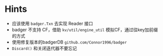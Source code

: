# Hints
- 应该使用 `badger.Txn` 去实现 Reader 接口
- badger 不支持 CF，借助 `kv/util/engine_util` 模拟CF，通过往key加前缀的方式
- 使用修复版本的badgerDB `github.com/Connor1996/badger`
- `Discard()` 和关闭迭代器不要忘记


